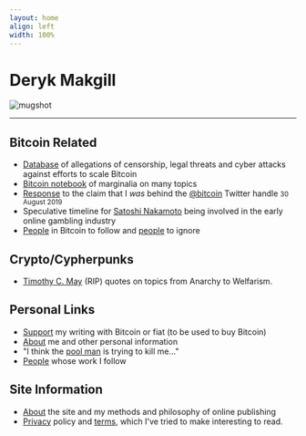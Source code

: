 ```yaml
---
layout: home
align: left
width: 100%
---
```


<h1 class="name glitch" data-text="Deryk Makgill">Deryk Makgill</h1>

<p><img src="https://derykmakgill.github.io/had/assets/img/deryk-makgill-censored.jpg" alt="mugshot" style="
    max-width: 300px;
"></p>

---

## Bitcoin Related

- [Database](/) of allegations of censorship, legal threats and cyber attacks against efforts to scale Bitcoin
- [Bitcoin notebook](/) of marginalia on many topics
- [Response](/) to the claim that I *was* behind the [@bitcoin](https://twitter.com/bitcoin) Twitter handle <small>30 August 2019</small>
- Speculative timeline for [Satoshi Nakamoto](/) being involved in the early online gambling industry
- [People](/) in Bitcoin to follow and [people](/) to ignore

## Crypto/Cypherpunks

- [Timothy C. May](/) (RIP) quotes on topics from Anarchy to Welfarism.

## Personal Links

- [Support](/) my writing with Bitcoin or fiat (to be used to buy Bitcoin)
- [About](/) me and other personal information
- "I think the [pool man](/) is trying to kill me..."
- [People](/) whose work I follow 

## Site Information

- [About](/) the site and my methods and philosophy of online publishing
- [Privacy](/) policy and [terms](/), which I've tried to make interesting to read.


